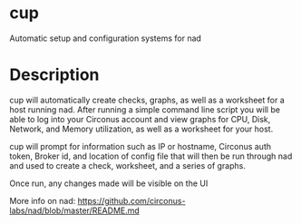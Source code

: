 # cup
Automatic setup and configuration systems for nad

Description
===

cup will automatically create checks, graphs, as well as a worksheet for a host running nad. After running a simple command line script you will be able to log into your Circonus account and view graphs for CPU, Disk, Network, and Memory utilization, as well as a worksheet for your host. 

cup will prompt for information such as IP or hostname, Circonus auth token, Broker id, and location of config file that will then be run through nad and used to create a check, worksheet, and a series of graphs.

Once run, any changes made will be visible on the UI

More info on nad: https://github.com/circonus-labs/nad/blob/master/README.md
